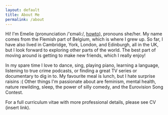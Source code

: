 ```yaml
---
layout: default
title: About Me
permalink: /about
---
```


Hi! I'm Emelie (pronunciation /'ɛməli:/, [howto](https://www.howtopronounce.com/emelie)), pronouns she/her.
My name comes from the Flemish part of Belgium, which is where I grew up.
So far, I have also lived in Cambridge, York, London, and Edinburgh, all in the UK, but I look forward to exploring other parts of the world.
The best part of moving around is getting to make new friends, which I really enjoy!

In my spare time I love to dance, sing, playing piano, learning a language, listening to true crime podcasts, or finding a great TV series or documentary to dig in to.
My favourite meal is lunch, but I hate surprise raisins :(
Other things I'm passionate about are feminism, mental health, nature rewilding, sleep, the power of silly comedy, and the Eurovision Song Contest.

For a full curriculum vitae with more professional details, please see CV (insert link).
